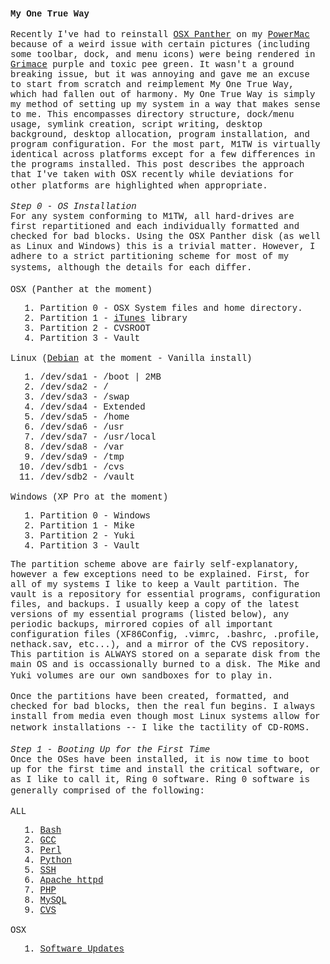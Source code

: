 <span style="font-size:100%;"><b style="font-family: courier new;">My One True Way</b>
<br /> 
<br /> </span><span style="font-family: courier new;font-family:courier new;font-size:100%;"  >Recently I've had to reinstall </span><span style="font-size:100%;"><a style="font-family: courier new;" href="http://www.apple.com/macosx/">OSX Panther</a></span><span style="font-family: courier new;font-family:courier new;font-size:100%;"  > on my </span><span style="font-size:100%;"><a style="font-family: courier new;" href="http://www.apple.com/powermac/architecture.html">PowerMac</a></span><span style="font-family: courier new;font-family:courier new;font-size:100%;"  > because of a weird issue with certain pictures (including some toolbar, dock, and menu icons) were being rendered in </span><span style="font-size:100%;"><a style="font-family: courier new;" href="http://www.personal.psu.edu/users/a/z/azm124/grimace.jpg">Grimace</a></span><span style="font-family: courier new;font-family:courier new;font-size:100%;"  > purple and toxic pee green. It wasn't a ground breaking issue, but it was annoying and gave me an excuse to start from scratch and reimplement My One True Way, which had fallen out of harmony. My One True Way is simply my method of setting up my system in a way that makes sense to me. This encompasses directory structure, dock/menu usage, symlink creation, script writing, desktop background, desktop allocation, program installation, and program configuration. For the most part, M1TW is virtually identical across platforms except for a few differences in the programs installed. This post describes the approach that I've taken with OSX recently while deviations for other platforms are highlighted when appropriate.</span><span style="font-size:100%;">
<br /> 
<br /> <i style="font-family: courier new;">Step 0 - OS Installation</i>
<br /> </span><span style="font-family: courier new;font-family:courier new;font-size:100%;"  >For any system conforming to M1TW, all hard-drives are first repartitioned and each individually formatted and checked for bad blocks. Using the OSX Panther disk (as well as Linux and Windows) this is a trivial matter. However, I adhere to a strict partitioning scheme for most of my systems, although the details for each differ.</span><span style="font-size:100%;">
<br /> 
<br /> </span><span style="font-family: courier new;font-family:courier new;font-size:100%;"  >   OSX (Panther at the moment)</span><span style="font-size:100%;">
<br /> </span><ol style="font-family: courier new;">   <ol>     <li><span style="font-size:100%;">Partition 0 - OSX System files and home directory.
<br />      </span></li>     <li><span style="font-size:100%;">Partition 1 - <a href="http://www.apple.com/itunes/">iTunes</a> library
<br />      </span></li>     <li><span style="font-size:100%;">Partition 2 - CVSROOT</span></li><li><span style="font-size:100%;">Partition 3 - Vault
<br />      </span></li>    </ol> </ol> <div style="text-align: left;"><span style="font-family: courier new;font-family:courier new;font-size:100%;"  >    Linux (</span><span style="font-size:100%;"><a style="font-family: courier new;" href="http://www.debian.org/">Debian</a></span><span style="font-family: courier new;font-family:courier new;font-size:100%;"  > at the moment - Vanilla install)</span><span style="font-size:100%;">
<br /> </span><ol style="font-family: courier new;">   <ol>     <li><span style="font-size:100%;">/dev/sda1 - /boot | 2MB
<br />      </span></li>     <li><span style="font-size:100%;">/dev/sda2 - /
<br />      </span></li>     <li><span style="font-size:100%;">/dev/sda3 - /swap</span></li>     <li><span style="font-size:100%;">/dev/sda4 - Extended</span></li>     <li><span style="font-size:100%;">/dev/sda5 - /home</span></li>     <li><span style="font-size:100%;">/dev/sda6 - /usr</span></li>     <li><span style="font-size:100%;">/dev/sda7 - /usr/local</span></li>     <li><span style="font-size:100%;">/dev/sda8 - /var</span></li>     <li><span style="font-size:100%;">/dev/sda9 - /tmp</span></li>     <li><span style="font-size:100%;">/dev/sdb1 - /cvs</span></li>     <li><span style="font-size:100%;">/dev/sdb2 - /vault</span></li>   </ol> </ol><span style="font-family: courier new;font-family:courier new;font-size:100%;"  >      Windows (XP Pro at the moment)</span><span style="font-size:100%;">
<br /> </span><ol style="font-family: courier new;">   <ol>     <li><span style="font-size:100%;">Partition 0 - Windows</span></li>     <li><span style="font-size:100%;">Partition 1 - Mike</span></li>     <li><span style="font-size:100%;">Partition 2 - Yuki</span></li>     <li><span style="font-size:100%;">Partition 3 - Vault</span></li>   </ol> </ol><span style="font-family: courier new;font-family:courier new;font-size:100%;"  > The partition scheme above are fairly self-explanatory, however a few exceptions need to be explained. First, for all of my systems I like to keep a Vault partition. The vault is a repository for essential programs, configuration files, and backups. I usually keep a copy of the latest versions of my essential programs (listed below), any periodic backups, mirrored copies of all important configuration files (XF86Config, .vimrc, .bashrc, .profile, nethack.sav, etc...), and a mirror of the CVS repository. This partition is ALWAYS stored on a separate disk from the main OS and is occassionally burned to a disk. The Mike and Yuki volumes are our own sandboxes for to play in.</span><span style="font-size:100%;">
<br /> 
<br /> </span><span style="font-family: courier new;font-family:courier new;font-size:100%;"  >Once the partitions have been created, formatted, and checked for bad blocks, then the real fun begins. I always install from media even though most Linux systems allow for network installations -- I like the tactility of CD-ROMS.</span><span style="font-size:100%;">
<br /> 
<br /> </span><span style="font-style: italic; font-family: courier new;font-family:courier new;font-size:100%;"  >Step 1 - Booting Up</span><span style="font-family: courier new;font-family:courier new;font-size:100%;"  > </span><span style="font-style: italic; font-family: courier new;font-family:courier new;font-size:100%;"  >for the First Time</span><span style="font-size:100%;">
<br /> </span><span style="font-family: courier new;font-family:courier new;font-size:100%;"  >Once the OSes have been installed, it is now time to boot up for the first time and install the critical software, or as I like to call it, Ring 0 software. Ring 0 software is generally comprised of the following:</span><span style="font-size:100%;">
<br /> 
<br /> <span style="font-family: courier new;">ALL</span>
<br /> </span><ol style="font-family: courier new;">   <ol>     <li><a href="http://www.gnu.org/software/bash/bash.html"><span style="font-size:100%;">Bash</span></a></li>     <li><a href="http://gcc.gnu.org/"><span style="font-size:100%;">GCC</span></a></li>     <li><a href="http://www.perl.org"><span style="font-size:100%;">Perl</span></a></li>     <li><a href="http://www.python.org"><span style="font-size:100%;">Python</span></a></li>     <li><a href="http://www.openssh.com/"><span style="font-size:100%;">SSH</span></a></li>     <li><a href="http://www.apache.org"><span style="font-size:100%;">Apache httpd</span></a></li>     <li><a href="http://www.php.org"><span style="font-size:100%;">PHP</span></a></li>     <li><span style="font-size:100%;"><a href="http://www.mysql.com/">MySQL</a></span></li><li><span style="font-size:100%;"><a href="https://www.cvshome.org/">CVS</a>
<br />      </span></li>    </ol> </ol> <span style="font-family: courier new;font-family:courier new;font-size:100%;"  >   OSX</span><span style="font-size:100%;">
<br /> </span><ol style="font-family: courier new;">   <ol>     <li><span style="font-size:100%;"><a href="http://www.apple.com/support/downloads//">Software Updates</a>
